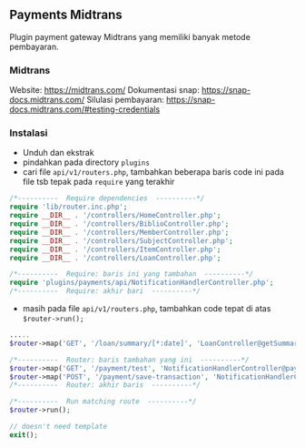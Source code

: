 ## Payments Midtrans
Plugin payment gateway Midtrans yang memiliki banyak metode pembayaran.

### Midtrans
Website: https://midtrans.com/
Dokumentasi snap: https://snap-docs.midtrans.com/
Silulasi pembayaran: https://snap-docs.midtrans.com/#testing-credentials


### Instalasi
- Unduh dan ekstrak
- pindahkan pada directory `plugins`
- cari file `api/v1/routers.php`, tambahkan beberapa baris code ini pada file tsb tepak pada `require` yang terakhir
```php
/*----------  Require dependencies  ----------*/
require 'lib/router.inc.php';
require __DIR__ . '/controllers/HomeController.php';
require __DIR__ . '/controllers/BiblioController.php';
require __DIR__ . '/controllers/MemberController.php';
require __DIR__ . '/controllers/SubjectController.php';
require __DIR__ . '/controllers/ItemController.php';
require __DIR__ . '/controllers/LoanController.php';

/*----------  Require: baris ini yang tambahan  ----------*/
require 'plugins/payments/api/NotificationHandlerController.php';
/*----------  Require: akhir bari  ----------*/
```
- masih pada file `api/v1/routers.php`, tambahkan code tepat di atas `$router->run();`
```php
.....
$router->map('GET', '/loan/summary/[*:date]', 'LoanController@getSummaryDate');

/*----------  Router: baris tambahan yang ini  ----------*/
$router->map('GET', '/payment/test', 'NotificationHandlerController@paymentTest');
$router->map('POST', '/payment/save-transaction', 'NotificationHandlerController@saveTransaction');
/*----------  Router: akhir baris  ----------*/

/*----------  Run matching route  ----------*/
$router->run();

// doesn't need template
exit();
```
